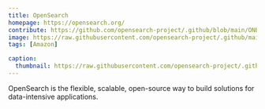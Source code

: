 ```yaml
---
title: OpenSearch
homepage: https://opensearch.org/
contribute: https://github.com/opensearch-project/.github/blob/main/ONBOARDING.md
image: https://raw.githubusercontent.com/opensearch-project/.github/main/profile/banner.jpg
tags: [Amazon]

caption:
  thumbnail: https://raw.githubusercontent.com/opensearch-project/.github/main/profile/banner.jpg
---
```


OpenSearch is the flexible, scalable, open-source way to build solutions for data-intensive applications.